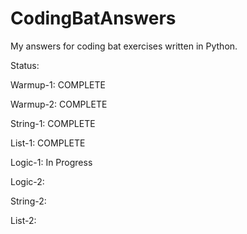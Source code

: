 # CodingBatAnswers
My answers for coding bat exercises written in Python.

Status:

Warmup-1: COMPLETE

Warmup-2: COMPLETE

String-1: COMPLETE

List-1: COMPLETE

Logic-1: In Progress

Logic-2:

String-2:

List-2:
